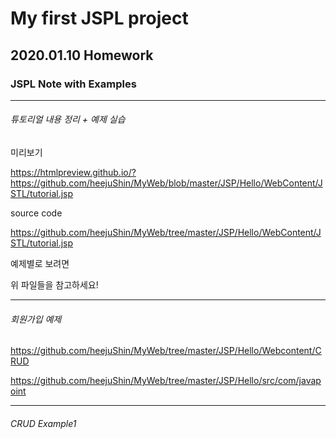 # My first JSPL project

## 2020.01.10 Homework

### JSPL Note with Examples

--------------------------

###### 튜토리얼 내용 정리 + 예제 실습

미리보기

https://htmlpreview.github.io/?https://github.com/heejuShin/MyWeb/blob/master/JSP/Hello/WebContent/JSTL/tutorial.jsp

source code

https://github.com/heejuShin/MyWeb/tree/master/JSP/Hello/WebContent/JSTL/tutorial.jsp

예제별로 보려면

위 파일들을 참고하세요!

-------------------------

###### 회원가입 예제

https://github.com/heejuShin/MyWeb/tree/master/JSP/Hello/Webcontent/CRUD

https://github.com/heejuShin/MyWeb/tree/master/JSP/Hello/src/com/javapoint

-------------------------

###### CRUD Example1
